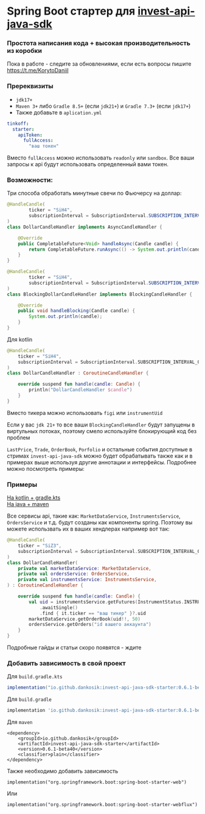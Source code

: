 # Spring Boot стартер для [invest-api-java-sdk](https://github.com/RussianInvestments/invest-api-java-sdk)
### Простота написания кода + высокая производительность из коробки

Пока в работе - следите за обновлениями, если есть вопросы пишите https://t.me/KorytoDaniil

### Пререквизиты
- `jdk17+` 
- `Maven 3+` либо `Gradle 8.5+` (если `jdk21+`) и `Gradle 7.3+` (если `jdk17+`)
- Также добавьте в `aplication.yml`

```yml
tinkoff:
  starter:
    apiToken:
      fullAccess:
        "ваш токен"
```
Вместо `fullAccess` можно использовать `readonly` или `sandbox`. Все ваши запросы к api будут использовать определенный вами токен.
### Возможности:

Три способа обработать минутные свечи по Фьючерсу на доллар:
```java
@HandleCandle(
        ticker = "SiH4",
        subscriptionInterval = SubscriptionInterval.SUBSCRIPTION_INTERVAL_ONE_MINUTE
)
class DollarCandleHandler implements AsyncCandleHandler {

    @Override
    public CompletableFuture<Void> handleAsync(Candle candle) {
        return CompletableFuture.runAsync(() -> System.out.println(candle));
    }
}
```
```java
@HandleCandle(
        ticker = "SiH4",
        subscriptionInterval = SubscriptionInterval.SUBSCRIPTION_INTERVAL_ONE_MINUTE
)
class BlockingDollarCandleHandler implements BlockingCandleHandler {

    @Override
    public void handleBlocking(Candle candle) {
        System.out.println(candle);
    }
}
```
Для kotlin
```kotlin
@HandleCandle(
    ticker = "SiH4",
    subscriptionInterval = SubscriptionInterval.SUBSCRIPTION_INTERVAL_ONE_MINUTE
)
class DollarCandleHandler : CoroutineCandleHandler {

    override suspend fun handle(candle: Candle) {
        println("DollarCandleHandler $candle")
    }
}
```
Вместо тикера можно использовать `figi` или `instrumentUid`

Если у вас `jdk 21+` то все ваши `BlockingCandleHandler` будут запущены в виртульных потоках, поэтому смело используйте блокирующий код без проблем 

`LastPrice`, `Trade`, `OrderBook`, `Porfolio` и остальные события доступные в стримах `invest-api-java-sdk` можно будет обрабатывать также как и в примерах выше используя другие аннотации и интерфейсы. Подробнее можно посмотреть примеры:

### Примеры
[На kotlin + gradle.kts](
https://github.com/Dankosik/invest-starter-demo/blob/main/src/main/kotlin/io/github/dankosik/investstarterdemo/InvestStarterDemoApplication.kt#L65) <br>
[На java + maven](
https://github.com/Dankosik/invest-starter-demo-java/blob/main/src/main/java/io/github/dankosik/investstarterdemojava/InvestStarterDemoJavaApplication.java#L44)

Все сервисы api, такие как: `MarketDataService`, `InstrumentsService`, `OrdersService` и т.д.  будут созданы как компоненты spring. Поэтому вы можете использвать их в ваших хендлерах например вот так:

```kotlin
@HandleCandle(
    ticker = "SiZ3",
    subscriptionInterval = SubscriptionInterval.SUBSCRIPTION_INTERVAL_ONE_MINUTE
)
class DollarCandleHandler(
    private val marketDataService: MarketDataService,
    private val ordersService: OrdersService,
    private val instrumentsService: InstrumentsService,
) : CoroutineCandleHandler {

    override suspend fun handle(candle: Candle) {
        val uid = instrumentsService.getFutures(InstrumentStatus.INSTRUMENT_STATUS_BASE)
            .awaitSingle()
            .find { it.ticker == "ваш тикер" }?.uid
        marketDataService.getOrderBook(uid!!, 50)
        ordersService.getOrders("id вашего аккаунта")
    }
}
```

Подробные гайды и статьи скоро появятся - ждите

### Добавить зависимость в свой проект

Для `build.gradle.kts`
```gradle
implementation("io.github.dankosik:invest-api-java-sdk-starter:0.6.1-beta40")
```
Для `build.gradle`
```gradle
implementation 'io.github.dankosik:invest-api-java-sdk-starter:0.6.1-beta40'
```
Для `maven`
```asciidoc
<dependency>
    <groupId>io.github.dankosik</groupId>
    <artifactId>invest-api-java-sdk-starter</artifactId>
    <version>0.6.1-beta40</version>
    <classifier>plain</classifier>
</dependency>
```

Также необходимо добавить зависимость 

```
implementation("org.springframework.boot:spring-boot-starter-web")
```
Или
```asciidoc
implementation("org.springframework.boot:spring-boot-starter-webflux")
```